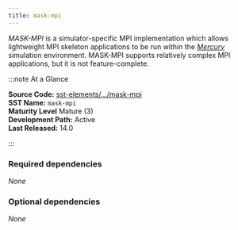 ```yaml
---
title: mask-mpi
---
```


*MASK-MPI* is a simulator-specific MPI implementation which allows lightweight MPI skeleton applications to be run within the [*Mercury*](../mercury/intro.md) simulation environment. MASK-MPI supports relatively complex MPI applications, but it is not feature-complete.

:::note At a Glance

**Source Code:** [sst-elements/.../mask-mpi](https://github.com/sstsimulator/sst-elements/src/sst/elements/mask-mpi) &nbsp;  
**SST Name:** `mask-mpi`  &nbsp;  
**Maturity Level** Mature (3) &nbsp;  
**Development Path:** Active &nbsp;  
**Last Released:** 14.0

:::


### Required dependencies
*None*

### Optional dependencies
*None*


<!--- Optional content - list of elements provided in this library --->


<!--- Uncomment these lines to add a "card index" to each of the pages in the section  --->
<!---
import DocCardList from '@theme/DocCardList';

<DocCardList />
--->
